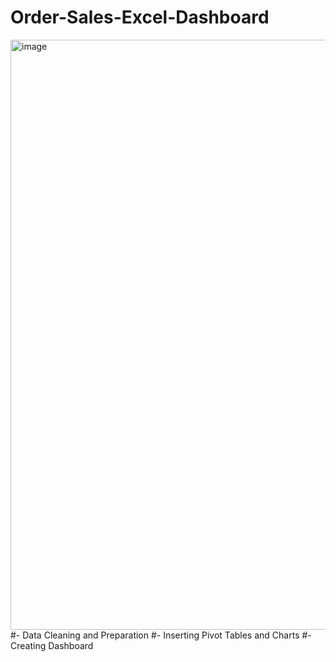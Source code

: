 # Order-Sales-Excel-Dashboard
<img width="944" alt="image" src="https://github.com/somyakabra/Order-Sales-Excel-Dashboard/assets/97023859/7143e357-6c78-4b1a-8e2c-4ab57eb2d464">
#- Data Cleaning and Preparation
#- Inserting Pivot Tables and Charts
#- Creating Dashboard
